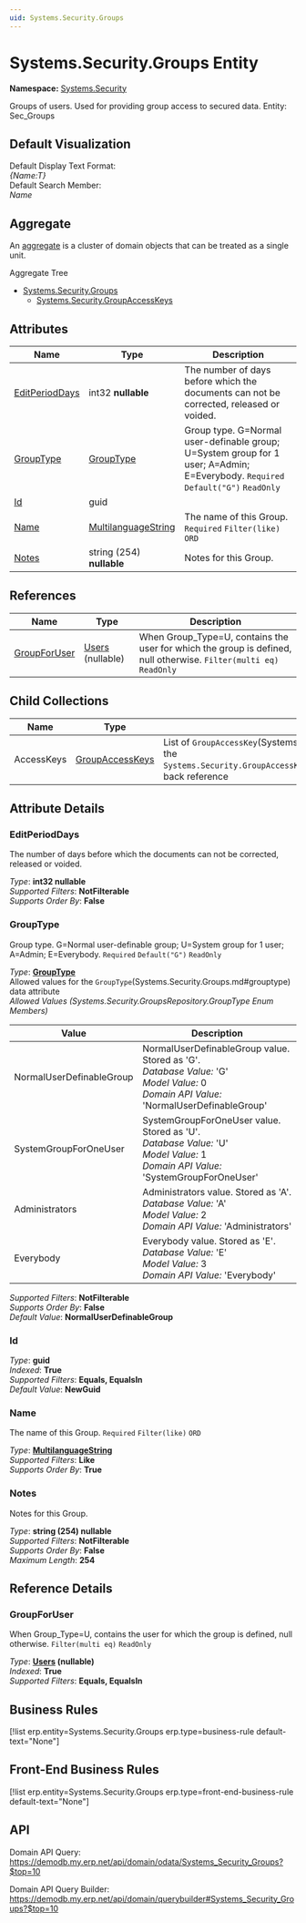 ```yaml
---
uid: Systems.Security.Groups
---
```

# Systems.Security.Groups Entity

**Namespace:** [Systems.Security](Systems.Security.md)  

Groups of users. Used for providing group access to secured data. Entity: Sec_Groups

## Default Visualization
Default Display Text Format:  
_{Name:T}_  
Default Search Member:  
_Name_  

## Aggregate
An [aggregate](https://docs.erp.net/tech/advanced/concepts/aggregates.html) is a cluster of domain objects that can be treated as a single unit.  

Aggregate Tree  
* [Systems.Security.Groups](Systems.Security.Groups.md)  
  * [Systems.Security.GroupAccessKeys](Systems.Security.GroupAccessKeys.md)  

## Attributes

| Name | Type | Description |
| ---- | ---- | --- |
| [EditPeriodDays](Systems.Security.Groups.md#editperioddays) | int32 __nullable__ | The number of days before which the documents can not be corrected, released or voided. 
| [GroupType](Systems.Security.Groups.md#grouptype) | [GroupType](Systems.Security.Groups.md#grouptype) | Group type. G=Normal user-definable group; U=System group for 1 user; A=Admin; E=Everybody. `Required` `Default("G")` `ReadOnly` 
| [Id](Systems.Security.Groups.md#id) | guid |  
| [Name](Systems.Security.Groups.md#name) | [MultilanguageString](../data-types.md#multilanguagestring) | The name of this Group. `Required` `Filter(like)` `ORD` 
| [Notes](Systems.Security.Groups.md#notes) | string (254) __nullable__ | Notes for this Group. 

## References

| Name | Type | Description |
| ---- | ---- | --- |
| [GroupForUser](Systems.Security.Groups.md#groupforuser) | [Users](Systems.Security.Users.md) (nullable) | When Group_Type=U, contains the user for which the group is defined, null otherwise. `Filter(multi eq)` `ReadOnly` |

## Child Collections

| Name | Type | Description |
| ---- | ---- | --- |
| AccessKeys | [GroupAccessKeys](Systems.Security.GroupAccessKeys.md) | List of `GroupAccessKey`(Systems.Security.GroupAccessKeys.md) child objects, based on the `Systems.Security.GroupAccessKey.Group`(Systems.Security.GroupAccessKeys.md#group) back reference 


## Attribute Details

### EditPeriodDays

The number of days before which the documents can not be corrected, released or voided.

_Type_: **int32 __nullable__**  
_Supported Filters_: **NotFilterable**  
_Supports Order By_: **False**  

### GroupType

Group type. G=Normal user-definable group; U=System group for 1 user; A=Admin; E=Everybody. `Required` `Default("G")` `ReadOnly`

_Type_: **[GroupType](Systems.Security.Groups.md#grouptype)**  
Allowed values for the `GroupType`(Systems.Security.Groups.md#grouptype) data attribute  
_Allowed Values (Systems.Security.GroupsRepository.GroupType Enum Members)_  

| Value | Description |
| ---- | --- |
| NormalUserDefinableGroup | NormalUserDefinableGroup value. Stored as 'G'. <br /> _Database Value:_ 'G' <br /> _Model Value:_ 0 <br /> _Domain API Value:_ 'NormalUserDefinableGroup' |
| SystemGroupForOneUser | SystemGroupForOneUser value. Stored as 'U'. <br /> _Database Value:_ 'U' <br /> _Model Value:_ 1 <br /> _Domain API Value:_ 'SystemGroupForOneUser' |
| Administrators | Administrators value. Stored as 'A'. <br /> _Database Value:_ 'A' <br /> _Model Value:_ 2 <br /> _Domain API Value:_ 'Administrators' |
| Everybody | Everybody value. Stored as 'E'. <br /> _Database Value:_ 'E' <br /> _Model Value:_ 3 <br /> _Domain API Value:_ 'Everybody' |

_Supported Filters_: **NotFilterable**  
_Supports Order By_: **False**  
_Default Value_: **NormalUserDefinableGroup**  

### Id

_Type_: **guid**  
_Indexed_: **True**  
_Supported Filters_: **Equals, EqualsIn**  
_Default Value_: **NewGuid**  

### Name

The name of this Group. `Required` `Filter(like)` `ORD`

_Type_: **[MultilanguageString](../data-types.md#multilanguagestring)**  
_Supported Filters_: **Like**  
_Supports Order By_: **True**  

### Notes

Notes for this Group.

_Type_: **string (254) __nullable__**  
_Supported Filters_: **NotFilterable**  
_Supports Order By_: **False**  
_Maximum Length_: **254**  


## Reference Details

### GroupForUser

When Group_Type=U, contains the user for which the group is defined, null otherwise. `Filter(multi eq)` `ReadOnly`

_Type_: **[Users](Systems.Security.Users.md) (nullable)**  
_Indexed_: **True**  
_Supported Filters_: **Equals, EqualsIn**  



## Business Rules

[!list erp.entity=Systems.Security.Groups erp.type=business-rule default-text="None"]

## Front-End Business Rules

[!list erp.entity=Systems.Security.Groups erp.type=front-end-business-rule default-text="None"]

## API

Domain API Query:
<https://demodb.my.erp.net/api/domain/odata/Systems_Security_Groups?$top=10>

Domain API Query Builder:
<https://demodb.my.erp.net/api/domain/querybuilder#Systems_Security_Groups?$top=10>

